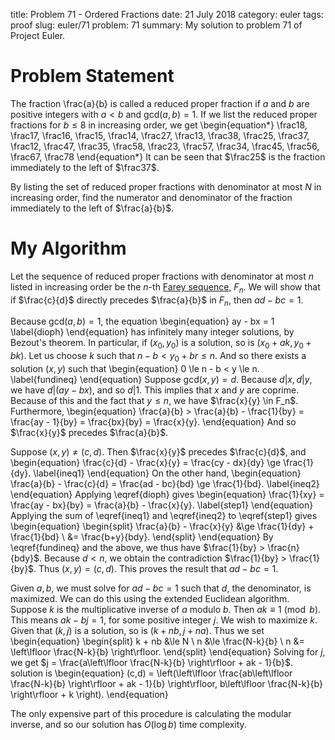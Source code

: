 title: Problem 71 - Ordered Fractions
date: 21 July 2018
category: euler
tags: proof
slug: euler/71
problem: 71
summary: My solution to problem 71 of Project Euler.

# Problem Statement

The fraction \frac{a}{b} is called a reduced proper fraction if $a$ and $b$ are positive integers with $a < b$ and $\mathrm{gcd}(a,b) = 1$.
If we list the reduced proper fractions for $b \le 8$ in increasing order, we get
\begin{equation*}
	\frac18, \frac17, \frac16, \frac15, \frac14, \frac27, \frac13, \frac38, \frac25, \frac37, \frac12, \frac47, \frac35, \frac58, \frac23, \frac57, \frac34, \frac45, \frac56, \frac67, \frac78 
\end{equation*}
It can be seen that $\frac25$ is the fraction immediately to the left of $\frac37$. 

By listing the set of reduced proper fractions with denominator at most $N$ in increasing order, find the numerator and denominator of the fraction immediately to the left of $\frac{a}{b}$.

# My Algorithm

Let the sequence of reduced proper fractions with denominator at most $n$ listed in increasing order be the $n$-th [Farey sequence](https://en.wikipedia.org/wiki/Farey_sequence), $F_n$.
We will show that if $\frac{c}{d}$ directly precedes $\frac{a}{b}$ in $F_n$, then $ad - bc = 1$.

Because $\mathrm{gcd}(a,b) = 1$, the equation
\begin{equation}
	ay - bx = 1
	\label{dioph}
\end{equation}
has infinitely many integer solutions, by Bezout's theorem.
In particular, if $(x_0,y_0)$ is a solution, so is $(x_0 + ak, y_0 + bk)$.
Let us choose $k$ such that $n - b < y_0 + br \le n$.
And so there exists a solution $(x,y)$ such that
\begin{equation}
	0 \le n - b < y \le n.
	\label{fundineq}
\end{equation}
Suppose $\mathrm{gcd}(x,y) = d$.
Because $d|x,d|y$, we have $d|(ay - bx)$, and so $d | 1$.
This implies that $x$ and $y$ are coprime.
Because of this and the fact that $y \le n$, we have $\frac{x}{y} \in F_n$.
Furthermore,
\begin{equation}
	\frac{a}{b} > \frac{a}{b} - \frac{1}{by} = \frac{ay - 1}{by} = \frac{bx}{by} = \frac{x}{y}.
\end{equation}
And so $\frac{x}{y}$ precedes $\frac{a}{b}$.

Suppose $(x,y) \neq (c,d)$.
Then $\frac{x}{y}$ precedes $\frac{c}{d}$, and
\begin{equation}
	\frac{c}{d} - \frac{x}{y} = \frac{cy - dx}{dy} \ge \frac{1}{dy}.
	\label{ineq1}
\end{equation}
On the other hand,
\begin{equation}
	\frac{a}{b} - \frac{c}{d} = \frac{ad - bc}{bd} \ge \frac{1}{bd}.
	\label{ineq2}
\end{equation}
Applying \eqref{dioph} gives
\begin{equation}
	\frac{1}{xy} = \frac{ay - bx}{by} = \frac{a}{b} - \frac{x}{y}.
	\label{step1}
\end{equation}
Applying the sum of \eqref{ineq1} and \eqref{ineq2} to \eqref{step1} gives
\begin{equation}
	\begin{split}
		\frac{a}{b} - \frac{x}{y} &\ge \frac{1}{dy} + \frac{1}{bd} \\
		&= \frac{b+y}{bdy}.
	\end{split}
\end{equation}
By \eqref{fundineq} and the above, we thus have $\frac{1}{by} > \frac{n}{bdy}$.
Because $d < n$, we obtain the contradiction $\frac{1}{by} > \frac{1}{by}$.
Thus $(x,y) = (c,d)$.
This proves the result that $ad - bc = 1$.

Given $a,b$, we must solve for $ad - bc = 1$ such that $d$, the denominator, is maximized.
We can do this using the extended Euclidean algorithm.
Suppose $k$ is the multiplicative inverse of $a$ modulo $b$.
Then $ak \equiv 1 \pmod b$.
This means $ak - bj = 1$, for some positive integer $j$.
We wish to maximize $k$.
Given that $(k,j)$ is a solution, so is $(k+nb,j+na)$.
Thus we set
\begin{equation}
	\begin{split}
		k + nb &\le N \\
		n &\le \frac{N-k}{b} \\
		n &= \left\lfloor \frac{N-k}{b} \right\rfloor.
	\end{split}
\end{equation}
Solving for $j$, we get $j = \frac{a\left\lfloor \frac{N-k}{b} \right\rfloor + ak - 1}{b}$.
 solution is
\begin{equation}
	(c,d) = \left(\left\lfloor \frac{ab\left\lfloor \frac{N-k}{b} \right\rfloor + ak - 1}{b} \right\rfloor, b\left\lfloor \frac{N-k}{b} \right\rfloor + k \right).
\end{equation}

The only expensive part of this procedure is calculating the modular inverse, and so our solution has $O(\log b)$ time complexity.